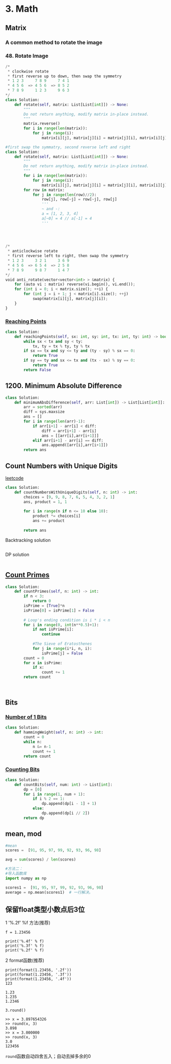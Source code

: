 # 3. Math

## Matrix

### **A common method to rotate the image**

### **48.** Rotate Image

```python
/*
 * clockwise rotate
 * first reverse up to down, then swap the symmetry 
 * 1 2 3     7 8 9     7 4 1
 * 4 5 6  => 4 5 6  => 8 5 2
 * 7 8 9     1 2 3     9 6 3
*/
class Solution:
    def rotate(self, matrix: List[List[int]]) -> None:
        """
        Do not return anything, modify matrix in-place instead.
        """
        matrix.reverse()
        for i in range(len(matrix)):
            for j in range(i):
                matrix[i][j], matrix[j][i] = matrix[j][i], matrix[i][j]

#first swap the symmatry, second reverse left and right
class Solution:
    def rotate(self, matrix: List[List[int]]) -> None:
        """
        Do not return anything, modify matrix in-place instead.
        """
        for i in range(len(matrix)):
            for j in range(i):
                matrix[i][j], matrix[j][i] = matrix[j][i], matrix[i][j]
        for row in matrix:
            for j in range(len(row)//2):
                row[j], row[~j] = row[~j], row[j]
                '''
                ~ and -:
                a = [1, 2, 3, 4]
                a[~0] = 4 // a[-1] = 4
                '''
                
            


/*
 * anticlockwise rotate
 * first reverse left to right, then swap the symmetry
 * 1 2 3     3 2 1     3 6 9
 * 4 5 6  => 6 5 4  => 2 5 8
 * 7 8 9     9 8 7     1 4 7
*/
void anti_rotate(vector<vector<int> > &matrix) {
    for (auto vi : matrix) reverse(vi.begin(), vi.end());
    for (int i = 0; i < matrix.size(); ++i) {
        for (int j = i + 1; j < matrix[i].size(); ++j)
            swap(matrix[i][j], matrix[j][i]);
    }
}
```

### [Reaching Points](https://leetcode.com/problems/reaching-points/)

```python
class Solution:
    def reachingPoints(self, sx: int, sy: int, tx: int, ty: int) -> bool:
        while sx < tx and sy < ty:
            tx, ty = tx % ty, ty % tx
        if sx == tx and sy <= ty and (ty - sy) % sx == 0:
            return True
        if sy == ty and sx <= tx and (tx - sx) % sy == 0:
            return True
        return False
```

## 1200. Minimum Absolute Difference

```python
class Solution:
    def minimumAbsDifference(self, arr: List[int]) -> List[List[int]]:
        arr = sorted(arr)
        diff = sys.maxsize
        ans = []
        for i in range(len(arr)-1):
            if arr[i+1] - arr[i] < diff:
                diff = arr[i+1] - arr[i] 
                ans = [[arr[i],arr[i+1]]]
            elif arr[i+1] - arr[i] == diff:
                ans.append([arr[i],arr[i+1]])
        return ans
```



## Count Numbers with Unique Digits

[leetcode](https://leetcode.com/problems/count-numbers-with-unique-digits/)

```python
class Solution:
    def countNumbersWithUniqueDigits(self, n: int) -> int:
        choices = [9, 9, 8, 7, 6, 5, 4, 3, 2, 1]
        ans, product = 1, 1
        
        for i in range(n if n <= 10 else 10):
            product *= choices[i]
            ans += product
            
        return ans
```

Backtracking solution

```python

```

DP solution

```python

```

## [Count Primes](https://leetcode.com/problems/count-primes/)

```python
class Solution:
    def countPrimes(self, n: int) -> int:
        if n < 3:
            return 0
        isPrime = [True]*n
        isPrime[0] = isPrime[1] = False
        
        # Loop's ending condition is i * i < n 
        for i in range(0, int(n**0.5)+1):
            if not isPrime[i]: 
                continue
                
            #The Sieve of Eratosthenes
            for j in range(i*i, n, i):
                isPrime[j] = False
        count = 0
        for x in isPrime:
            if x:
                count += 1
        return count
            
                
```

## Bits

### [Number of 1 Bits](https://leetcode.com/problems/number-of-1-bits/)

```python
class Solution:
    def hammingWeight(self, n: int) -> int:
        count = 0
        while n:
            n &= n-1
            count += 1
        return count
```

### [Counting Bits ](https://leetcode.com/problems/counting-bits/)

```python
class Solution:
    def countBits(self, num: int) -> List[int]:
        dp = [0]
        for i in range(1, num + 1):
            if i % 2 == 1:
                dp.append(dp[i - 1] + 1)
            else:
                dp.append(dp[i // 2])
        return dp
```

## mean, mod

```python
#mean
scores =  [91, 95, 97, 99, 92, 93, 96, 98]  

avg = sum(scores) / len(scores)

#方法二：
#导入函数库
import numpy as np

scores1 =  [91, 95, 97, 99, 92, 93, 96, 98]  
average = np.mean(scores1)  # 一行解决。

```

## 保留float类型小数点后3位

1 ’%.2f’ %f 方法\(推荐\)

```text
﻿﻿f = 1.23456

print('%.4f' % f)
print('%.3f' % f)
print('%.2f' % f)
```

2 format函数\(推荐\)

```text
print(format(1.23456, '.2f'))
print(format(1.23456, '.3f'))
print(format(1.23456, '.4f'))
123
```

```text
1.23
1.235
1.2346
```

`3.round()`

```text
>> x = 3.897654326
>> round(x, 3)
3.898
>> x = 3.000000
>> round(x, 3)
3.0
123456
```

`round`函数自动四舍五入；自动去掉多余的0

